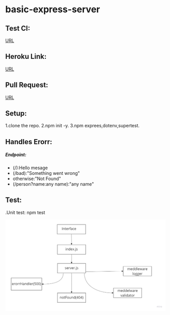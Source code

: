 # basic-express-server



## Test CI:
[URL](https://github.com/AyahZaareer/basic-express-server/actions)

## Heroku Link:
[URL](https://ayah-basic-express-server.herokuapp.com)

## Pull Request:
[URL](https://github.com/AyahZaareer/basic-express-server/pull/1)

## Setup:
1.clone the repo.
2.npm init -y.
3.npm exprees,dotenv,supertest.

## Handles Erorr:
##### Endpoint:
- (/):Hello mesage
- (/bad):"Something went wrong"
- otherwise:"Not Found"
- (/person?name:any name):"any name"



## Test:
.Unit test: npm test

![reverse](basic-express.jpg)
